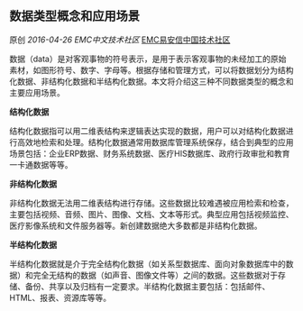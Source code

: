 ## 数据类型概念和应用场景

原创 *2016-04-26* *EMC中文技术社区* [EMC易安信中国技术社区](https://mp.weixin.qq.com/s?__biz=MjM5NjY0NzAwMg==&mid=2651770780&idx=1&sn=b96cd2b53ba8ef278e4451655cd06565&scene=21##)

数据（data）是对客观事物的符号表示，是用于表示客观事物的未经加工的原始素材，如图形符号、数字、字母等。根据存储和管理方式，可以将数据划分为结构化数据、非结构化数据和半结构化数据。本文将介绍这三种不同数据类型的概念和主要应用场景。

 

**结构化数据**

 

结构化数据指可以用二维表结构来逻辑表达实现的数据，用户可以对结构化数据进行高效地检索和处理。结构化数据通常用数据库管理系统保存，结合到典型的应用场景包括：企业ERP数据、财务系统数据、医疗HIS数据库、政府行政审批和教育一卡通数据等等。

 

 

**非结构化数据**

 

非结构化数据无法用二维表结构进行存储。这些数据比较难遇被应用检索和检查，主要包括视频、音频、图片、图像、文档、文本等形式。典型应用包括视频监控、医疗影像系统和文件服务器等。新创建数据绝大多数都是非结构化数据。

 

 

**半结构化数据**

 

半结构化数据就是介于完全结构化数据（如关系型数据库、面向对象数据库中的数据）和完全无结构的数据（如声音、图像文件等）之间的数据。这些数据对于存储、备份、共享以及归档有一定要求。半结构化数据主要包括：包括邮件、HTML、报表、资源库等等。